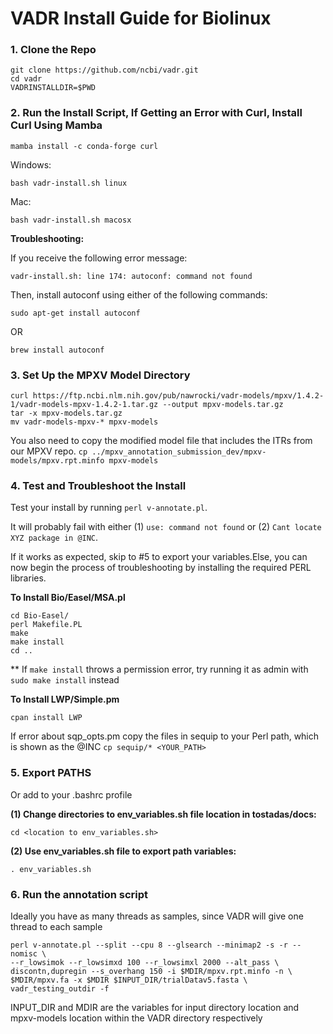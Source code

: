 # VADR Install Guide for Biolinux
### **1. Clone the Repo**
```
git clone https://github.com/ncbi/vadr.git
cd vadr
VADRINSTALLDIR=$PWD
```
### **2. Run the Install Script, If Getting an Error with Curl, Install Curl Using Mamba**
`mamba install -c conda-forge curl`

Windows:
```
bash vadr-install.sh linux
```
Mac:
```
bash vadr-install.sh macosx
```
**Troubleshooting:**

If you receive the following error message:
```
vadr-install.sh: line 174: autoconf: command not found
```
Then, install autoconf using either of the following commands:

```
sudo apt-get install autoconf
```
OR
```
brew install autoconf
``` 

### 3. **Set Up the MPXV Model Directory**
```
curl https://ftp.ncbi.nlm.nih.gov/pub/nawrocki/vadr-models/mpxv/1.4.2-1/vadr-models-mpxv-1.4.2-1.tar.gz --output mpxv-models.tar.gz
tar -x mpxv-models.tar.gz
mv vadr-models-mpxv-* mpxv-models
```
You also need to copy the modified model file that includes the ITRs from our MPXV repo.
`cp ../mpxv_annotation_submission_dev/mpxv-models/mpxv.rpt.minfo mpxv-models`

### **4. Test and Troubleshoot the Install**

Test your install by running `perl v-annotate.pl`. 

It will probably fail with either (1) ```use: command not found``` or (2) ```Cant locate XYZ package in @INC```. 

If it works as expected, skip to #5 to export your variables.Else, you can now begin the process of troubleshooting by installing the required PERL libraries.

**To Install Bio/Easel/MSA.pl**
```
cd Bio-Easel/
perl Makefile.PL
make
make install
cd ..
```
** If ```make install``` throws a permission error, try running it as admin with ```sudo make install``` instead

**To Install LWP/Simple.pm**
```
cpan install LWP
```
If error about sqp_opts.pm copy the files in sequip to your Perl path, which is shown as the @INC 
`cp sequip/* <YOUR_PATH>`

### **5. Export PATHS**
Or add to your .bashrc profile

**(1) Change directories to env_variables.sh file location in tostadas/docs:**
```
cd <location to env_variables.sh>
```
**(2) Use env_variables.sh file to export path variables:**
```
. env_variables.sh
```

### 6. Run the annotation script
Ideally you have as many threads as samples, since VADR will give one thread to each sample
```
perl v-annotate.pl --split --cpu 8 --glsearch --minimap2 -s -r --nomisc \
--r_lowsimok --r_lowsimxd 100 --r_lowsimxl 2000 --alt_pass \
discontn,dupregin --s_overhang 150 -i $MDIR/mpxv.rpt.minfo -n \
$MDIR/mpxv.fa -x $MDIR $INPUT_DIR/trialDatav5.fasta \
vadr_testing_outdir -f
```

INPUT_DIR and MDIR are the variables for input directory location and mpxv-models location within the VADR directory respectively
